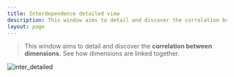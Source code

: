 ```yaml
---
title: Interdependence detailed view
description: This window aims to detail and discover the correlation between dimensions. See how dimensions are linked together.
layout: page
---
```


> This window aims to detail and discover the **correlation between dimensions.** See how dimensions are linked together.

![inter_detailed]({{site.url}}/{{site.baseurl}}/core_app/pivot/web_application/dashboard/images/inter_detailed.png)
